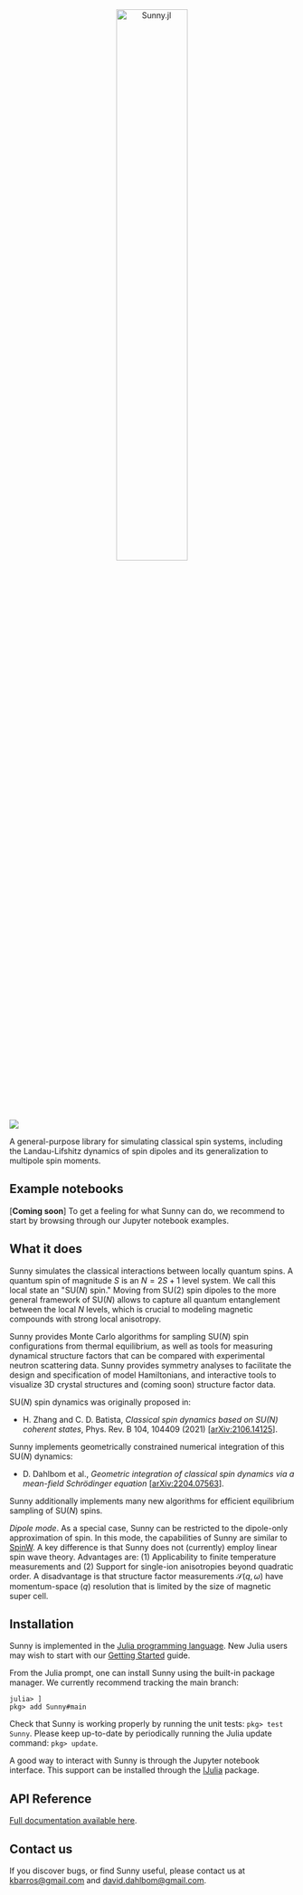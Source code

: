 <div align="center">
    <img src="https://raw.githubusercontent.com/MagSims/Sunny.jl/main/assets/sunny_logo.jpg" width=50% alt="Sunny.jl">
</div>
<p>

<!--- [![](https://img.shields.io/badge/docs-stable-blue.svg)](https://sunnysuite.github.io/Sunny.jl/stable) --->

[![](https://img.shields.io/badge/docs-dev-blue.svg)](https://sunnysuite.github.io/Sunny.jl/dev)

A general-purpose library for simulating classical spin systems, including the Landau-Lifshitz dynamics of spin dipoles and its generalization to multipole spin moments.

## Example notebooks

[**Coming soon**]  To get a feeling for what Sunny can do, we recommend to start by browsing through our Jupyter notebook examples.

## What it does

Sunny simulates the classical interactions between locally quantum spins. A quantum spin of magnitude _S_ is an $N = 2 S + 1$ level system. We call this local state an "SU(_N_) spin." Moving from SU(2) spin dipoles to the more general framework of SU(_N_) allows to capture all quantum entanglement between the local _N_ levels, which is crucial to modeling magnetic compounds with strong local anisotropy.

Sunny provides Monte Carlo algorithms for sampling SU(_N_) spin configurations from thermal equilibrium, as well as tools for measuring dynamical structure factors that can be compared with experimental neutron scattering data. Sunny provides symmetry analyses to facilitate the design and specification of model Hamiltonians, and interactive tools to visualize 3D crystal structures and (coming soon) structure factor data.

SU(_N_) spin dynamics was originally proposed in:

* H. Zhang and C. D. Batista, _Classical spin dynamics based on SU(N) coherent states_, Phys. Rev. B 104, 104409 (2021) [[arXiv:2106.14125](https://arxiv.org/abs/2106.14125)].

Sunny implements geometrically constrained numerical integration of this SU(_N_) dynamics:

* D. Dahlbom et al., _Geometric integration of classical spin dynamics via a mean-field Schrödinger equation_ [[arXiv:2204.07563](https://arxiv.org/abs/2204.07563)].

Sunny additionally implements many new algorithms for efficient equilibrium sampling of SU(_N_) spins.

_Dipole mode_. As a special case, Sunny can be restricted to the dipole-only approximation of spin. In this mode, the capabilities of Sunny are similar to [SpinW](https://spinw.org/). A key difference is that Sunny does not (currently) employ linear spin wave theory. Advantages are: (1) Applicability to finite temperature measurements and (2) Support for single-ion anisotropies beyond quadratic order.   A disadvantage is that structure factor measurements $\mathcal S(q,\omega)$ have momentum-space ($q$) resolution that is limited by the size of magnetic super cell.

## Installation

Sunny is implemented in the [Julia programming language](https://julialang.org/). New Julia users may wish to start with our [Getting Started](GettingStarted.md) guide.

From the Julia prompt, one can install Sunny using the built-in package manager. We currently recommend tracking the main branch:
```
julia> ]
pkg> add Sunny#main
```

Check that Sunny is working properly by running the unit tests: `pkg> test Sunny`. Please keep up-to-date by periodically running the Julia update command: `pkg> update`.

A good way to interact with Sunny is through the Jupyter notebook interface. This support can be installed through the [IJulia](https://github.com/JuliaLang/IJulia.jl) package.

## API Reference

[Full documentation available here](https://sunnysuite.github.io/Sunny.jl/dev).

## Contact us

If you discover bugs, or find Sunny useful, please contact us at kbarros@gmail.com and david.dahlbom@gmail.com.

<!-- Users who wish to contribute to Sunny source-code development should instead use the `dev` command:
```
julia> ]
pkg> dev Sunny
```

This will `git clone` the source code to the directory `~/.julia/dev/Sunny`. You can make changes to these files,
and they will be picked up by Julia.  The package manager will not touch
any package installed by `dev`, so you will be responsible
for keeping Sunny up to date, e.g., using the command `git pull` from Sunny package directory. -->


<!-- 
For plotting, you may also wish to install
```
pkg> add Plots
pkg> add GLMakie
```

At the time of this writing, GLMakie has some rough edges, especially on Mac platforms. Run `test GLMakie` to make sure it is working properly. -->

